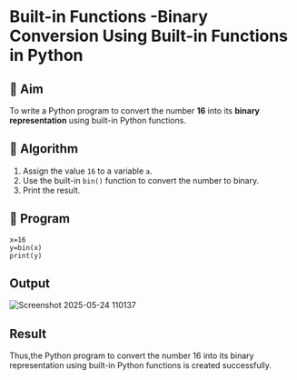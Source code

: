 # Built-in Functions -Binary Conversion Using Built-in Functions in Python

## 🎯 Aim
To write a Python program to convert the number **16** into its **binary representation** using built-in Python functions.

## 🧠 Algorithm
1. Assign the value `16` to a variable `a`.
2. Use the built-in `bin()` function to convert the number to binary.
3. Print the result.

## 🧾 Program
```
x=16
y=bin(x)
print(y)
```

## Output
![Screenshot 2025-05-24 110137](https://github.com/user-attachments/assets/e0f4c5ff-66c3-4a7d-b485-0013b64b45fd)

## Result
Thus,the Python program to convert the number 16 into its binary representation using built-in Python functions is created successfully.
